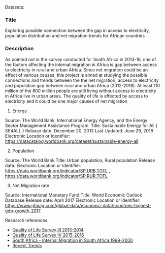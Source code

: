Datasets:

### **Title**
Exploring possible connection between the gap in access to electricity, population distribution and net migration trends for African countries 

### **Description**

As pointed out in the survey conducted for South Africa in 2013-16, one of the factors affecting the internal migration in Africa is gap between access to electricity in rural and urban Africa. Since net migration could be an effect of various causes, this project is aimed at studying the possible connections and trends between the the net migration, access to electricity and population gap between rural and urban Africa (2012-2016). At least 110 million of the 600 million people are still living without access to electricity in Africa live in urban areas. The quality of life is affected by access to electricity and it could be one major causes of net migration.


1. Energy

Source: The World Bank, International Energy Agency, and the Energy Sector Management Assistance Program.
Title:  Sustainable Energy for All ( SE4ALL )
Release date: December 20, 2013
Last Updated: June 29, 2018
Electronic Location or Identifier: https://datacatalog.worldbank.org/dataset/sustainable-energy-all

2. Population

Source: The World Bank
Title:  Urban population, Rural population
Release date: 
Electronic Location or Identifier: https://data.worldbank.org/indicator/SP.URB.TOTL , https://data.worldbank.org/indicator/SP.RUR.TOTL

3. Net Migration rate

Source: International Monetary Fund
Title:  World Economic Outlook Database
Release date: April 2017
Electronic Location or Identifier: https://www.gfmag.com/global-data/economic-data/countries-highest-gdp-growth-2017

Research references:
- [Quality of Life Survey III 2013-2014](https://www.datafirst.uct.ac.za/dataportal/index.php/catalog/594)
- [Quality of Life Survey IV 2015-2016](https://www.datafirst.uct.ac.za/dataportal/index.php/catalog/595)
- [South Africa - Internal Migration in South Africa 1999-2000](http://microdata.worldbank.org/index.php/catalog/1270)
- [Recent Trends](https://www.researchgate.net/publication/237520615_Recent_trends_in_rural-urban_and_urban-rural_migration_in_Sub-Saharan_Africa_the_empirical_evidence_and_implications_for_understanding_livelihood_insecurity)

